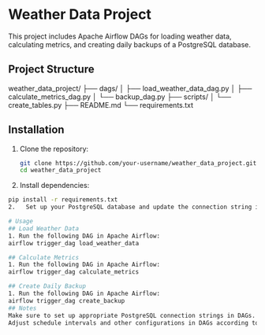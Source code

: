 # Weather Data Project

This project includes Apache Airflow DAGs for loading weather data, calculating metrics, and creating daily backups of a PostgreSQL database.

## Project Structure

weather_data_project/
├── dags/
│ ├── load_weather_data_dag.py
│ ├── calculate_metrics_dag.py
│ └── backup_dag.py
├── scripts/
│ └── create_tables.py
├── README.md
└── requirements.txt

## Installation

1. Clone the repository:

   ```bash
   git clone https://github.com/your-username/weather_data_project.git
   cd weather_data_project

1.    Install dependencies:
   ```bash
pip install -r requirements.txt
2.   Set up your PostgreSQL database and update the connection string in DAGs accordingly.

# Usage
## Load Weather Data
1. Run the following DAG in Apache Airflow:
airflow trigger_dag load_weather_data

## Calculate Metrics
1. Run the following DAG in Apache Airflow:
airflow trigger_dag calculate_metrics

## Create Daily Backup
1. Run the following DAG in Apache Airflow:
airflow trigger_dag create_backup
## Notes
Make sure to set up appropriate PostgreSQL connection strings in DAGs.
Adjust schedule intervals and other configurations in DAGs according to your requirements. 
